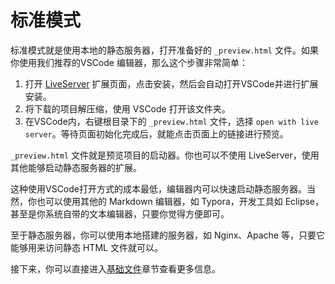 # 标准模式

标准模式就是使用本地的静态服务器，打开准备好的 `_preview.html` 文件。如果你使用我们推荐的VSCode 编辑器，那么这个步骤非常简单：

1. 打开 [LiveServer](https://marketplace.visualstudio.com/items?itemName=ritwickdey.LiveServer) 扩展页面，点击安装，然后会自动打开VSCode并进行扩展安装。
2. 将下载的项目解压缩，使用 VSCode 打开该文件夹。
3. 在VSCode内，右键根目录下的 `_preview.html` 文件，选择 `open with live server`。等待页面初始化完成后，就能点击页面上的链接进行预览。

`_preview.html` 文件就是预览项目的启动器。你也可以不使用 LiveServer，使用其他能够启动静态服务器的扩展。

这种使用VSCode打开方式的成本最低，编辑器内可以快速启动静态服务器。当然，你也可以使用其他的 Markdown 编辑器，如 Typora，开发工具如 Eclipse，甚至是你系统自带的文本编辑器，只要你觉得方便即可。

至于静态服务器，你可以使用本地搭建的服务器，如 Nginx、Apache 等，只要它能够用来访问静态 HTML 文件就可以。

接下来，你可以直接进入[基础文件](../base-files.md)章节查看更多信息。
